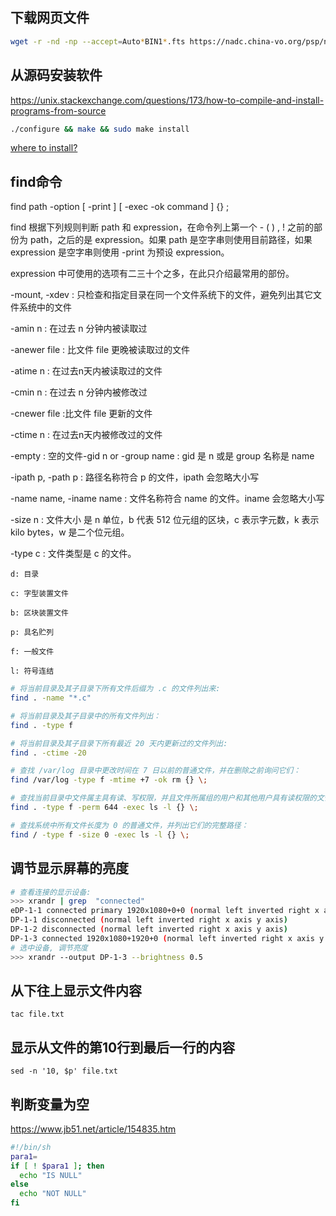 ## 下载网页文件

```bash
wget -r -nd -np --accept=Auto*BIN1*.fts https://nadc.china-vo.org/psp/next/2021/20210913/AutoFlat20210913/
```

## 从源码安装软件

https://unix.stackexchange.com/questions/173/how-to-compile-and-install-programs-from-source

```bash
./configure && make && sudo make install
```

[where to install?](https://unix.stackexchange.com/questions/30/where-should-i-put-software-i-compile-myself)

## find命令

find   path   -option   [   -print ]   [ -exec   -ok   command ]   {} \;

find 根据下列规则判断 path 和 expression，在命令列上第一个 - ( ) , ! 之前的部份为 path，之后的是 expression。如果 path 是空字串则使用目前路径，如果 expression 是空字串则使用 -print 为预设 expression。

expression 中可使用的选项有二三十个之多，在此只介绍最常用的部份。

-mount, -xdev : 只检查和指定目录在同一个文件系统下的文件，避免列出其它文件系统中的文件

-amin n : 在过去 n 分钟内被读取过

-anewer file : 比文件 file 更晚被读取过的文件

-atime n : 在过去n天内被读取过的文件

-cmin n : 在过去 n 分钟内被修改过

-cnewer file :比文件 file 更新的文件

-ctime n : 在过去n天内被修改过的文件

-empty : 空的文件-gid n or -group name : gid 是 n 或是 group 名称是 name

-ipath p, -path p : 路径名称符合 p 的文件，ipath 会忽略大小写

-name name, -iname name : 文件名称符合 name 的文件。iname 会忽略大小写

-size n : 文件大小 是 n 单位，b 代表 512 位元组的区块，c 表示字元数，k 表示 kilo bytes，w 是二个位元组。

-type c : 文件类型是 c 的文件。

    d: 目录

    c: 字型装置文件

    b: 区块装置文件

    p: 具名贮列

    f: 一般文件

    l: 符号连结

```sh
# 将当前目录及其子目录下所有文件后缀为 .c 的文件列出来:
find . -name "*.c"

# 将当前目录及其子目录中的所有文件列出：
find . -type f

# 将当前目录及其子目录下所有最近 20 天内更新过的文件列出:
find . -ctime -20

# 查找 /var/log 目录中更改时间在 7 日以前的普通文件，并在删除之前询问它们：
find /var/log -type f -mtime +7 -ok rm {} \;

# 查找当前目录中文件属主具有读、写权限，并且文件所属组的用户和其他用户具有读权限的文件：
find . -type f -perm 644 -exec ls -l {} \;

# 查找系统中所有文件长度为 0 的普通文件，并列出它们的完整路径：
find / -type f -size 0 -exec ls -l {} \;

```

## 调节显示屏幕的亮度

```sh
# 查看连接的显示设备:
>>> xrandr | grep  "connected"
eDP-1-1 connected primary 1920x1080+0+0 (normal left inverted right x axis y axis) 344mm x 194mm
DP-1-1 disconnected (normal left inverted right x axis y axis)
DP-1-2 disconnected (normal left inverted right x axis y axis)
DP-1-3 connected 1920x1080+1920+0 (normal left inverted right x axis y axis) 509mm x 286mm
# 选中设备, 调节亮度
>>> xrandr --output DP-1-3 --brightness 0.5
```

## 从下往上显示文件内容

`tac file.txt`

## 显示从文件的第10行到最后一行的内容

`sed -n '10, $p' file.txt`

## 判断变量为空

https://www.jb51.net/article/154835.htm

```sh
#!/bin/sh
para1=
if [ ! $para1 ]; then
  echo "IS NULL"
else
  echo "NOT NULL"
fi
```